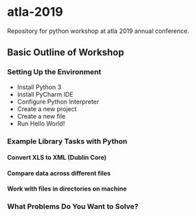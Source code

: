 # atla-2019
Repository for python workshop at atla 2019 annual conference.

## Basic Outline of Workshop

### Setting Up the Environment

* Install Python 3
* Install PyCharm IDE
* Configure Python Interpreter
* Create a new project
* Create a new file
* Run Hello World!

### Example Library Tasks with Python

#### Convert XLS to XML (Dublin Core)

#### Compare data across different files

#### Work with files in directories on machine

### What Problems Do You Want to Solve?